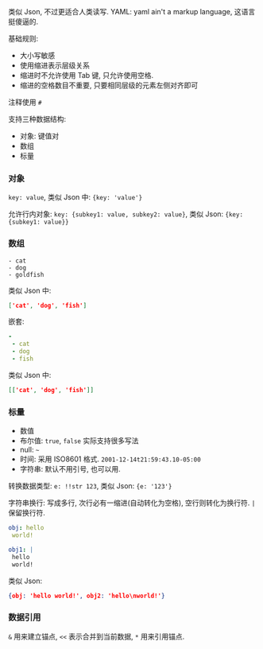 类似 Json, 不过更适合人类读写. YAML: yaml ain't a markup language, 这语言挺傻逼的.

基础规则: 
- 大小写敏感
- 使用缩进表示层级关系
- 缩进时不允许使用 Tab 键, 只允许使用空格.
- 缩进的空格数目不重要, 只要相同层级的元素左侧对齐即可

注释使用 `#`

支持三种数据结构:
- 对象: 键值对
- 数组
- 标量

### 对象

`key: value`, 类似 Json 中: `{key: 'value'}`

允许行内对象: `key: {subkey1: value, subkey2: value}`, 类似 Json: `{key: {subkey1: value}}`

### 数组

```
- cat
- dog
- goldfish
```

类似 Json 中:

```json
['cat', 'dog', 'fish']
```

嵌套:

```yaml
-
 - cat
 - dog
 - fish
```

类似 Json 中:

```json
[['cat', 'dog', 'fish']]
```

### 标量

- 数值
- 布尔值: `true`, `false` 实际支持很多写法
- null: `~`
- 时间: 采用 ISO8601 格式. `2001-12-14t21:59:43.10-05:00`
- 字符串: 默认不用引号, 也可以用. 

转换数据类型: `e: !!str 123`, 类似 Json: `{e: '123'}`

字符串换行: 写成多行, 次行必有一缩进(自动转化为空格), 空行则转化为换行符. `|` 保留换行符.

```yaml
obj: hello
 world!

obj1: |
 hello
 world!
```

类似 Json:

```json
{obj: 'hello world!', obj2: 'hello\nworld!'}
```

### 数据引用

`&` 用来建立锚点, `<<` 表示合并到当前数据, `*` 用来引用锚点.